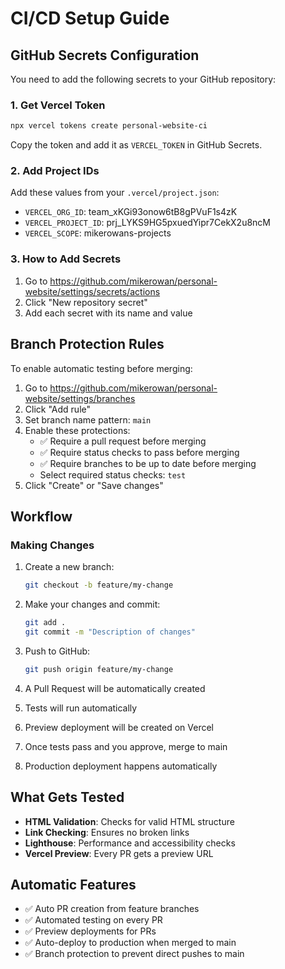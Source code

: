 # CI/CD Setup Guide

## GitHub Secrets Configuration

You need to add the following secrets to your GitHub repository:

### 1. Get Vercel Token
```bash
npx vercel tokens create personal-website-ci
```
Copy the token and add it as `VERCEL_TOKEN` in GitHub Secrets.

### 2. Add Project IDs
Add these values from your `.vercel/project.json`:
- `VERCEL_ORG_ID`: team_xKGi93onow6tB8gPVuF1s4zK
- `VERCEL_PROJECT_ID`: prj_LYKS9HG5pxuedYipr7CekX2u8ncM
- `VERCEL_SCOPE`: mikerowans-projects

### 3. How to Add Secrets
1. Go to https://github.com/mikerowan/personal-website/settings/secrets/actions
2. Click "New repository secret"
3. Add each secret with its name and value

## Branch Protection Rules

To enable automatic testing before merging:

1. Go to https://github.com/mikerowan/personal-website/settings/branches
2. Click "Add rule"
3. Set branch name pattern: `main`
4. Enable these protections:
   - ✅ Require a pull request before merging
   - ✅ Require status checks to pass before merging
   - ✅ Require branches to be up to date before merging
   - Select required status checks: `test`
5. Click "Create" or "Save changes"

## Workflow

### Making Changes
1. Create a new branch:
   ```bash
   git checkout -b feature/my-change
   ```

2. Make your changes and commit:
   ```bash
   git add .
   git commit -m "Description of changes"
   ```

3. Push to GitHub:
   ```bash
   git push origin feature/my-change
   ```

4. A Pull Request will be automatically created
5. Tests will run automatically
6. Preview deployment will be created on Vercel
7. Once tests pass and you approve, merge to main
8. Production deployment happens automatically

## What Gets Tested

- **HTML Validation**: Checks for valid HTML structure
- **Link Checking**: Ensures no broken links
- **Lighthouse**: Performance and accessibility checks
- **Vercel Preview**: Every PR gets a preview URL

## Automatic Features

- ✅ Auto PR creation from feature branches
- ✅ Automated testing on every PR
- ✅ Preview deployments for PRs
- ✅ Auto-deploy to production when merged to main
- ✅ Branch protection to prevent direct pushes to main